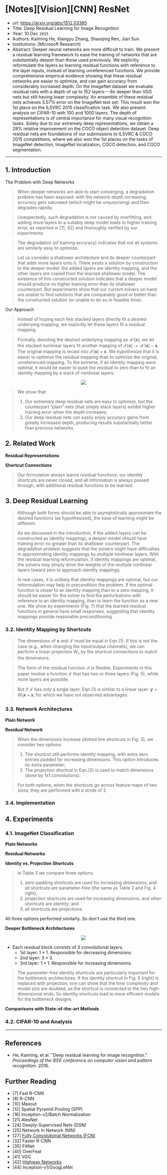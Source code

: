 # [Notes][Vision][CNN] ResNet

* url: https://arxiv.org/abs/1512.03385
* Title: Deep Residual Learning for Image Recognition
* Year: 10 Dec `2015`
* Authors: Kaiming He, Xiangyu Zhang, Shaoqing Ren, Jian Sun
* Institutions: [Microsoft Research]
* Abstract: Deeper neural networks are more difficult to train. We present a residual learning framework to ease the training of networks that are substantially deeper than those used previously. We explicitly reformulate the layers as learning residual functions with reference to the layer inputs, instead of learning unreferenced functions. We provide comprehensive empirical evidence showing that these residual networks are easier to optimize, and can gain accuracy from considerably increased depth. On the ImageNet dataset we evaluate residual nets with a depth of up to 152 layers---8x deeper than VGG nets but still having lower complexity. An ensemble of these residual nets achieves 3.57% error on the ImageNet test set. This result won the 1st place on the ILSVRC 2015 classification task. We also present analysis on CIFAR-10 with 100 and 1000 layers. The depth of representations is of central importance for many visual recognition tasks. Solely due to our extremely deep representations, we obtain a 28% relative improvement on the COCO object detection dataset. Deep residual nets are foundations of our submissions to ILSVRC & COCO 2015 competitions, where we also won the 1st places on the tasks of ImageNet detection, ImageNet localization, COCO detection, and COCO segmentation.

----------------------------------------------------------------------------------------------------

## 1. Introduction

The Problem with Deep Networks

> When deeper networks are able to start converging, a degradation problem has been exposed: with the network depth increasing, accuracy gets saturated (which might be unsurprising) and then degrades rapidly.

> Unexpectedly, such degradation is not caused by overfitting, and adding more layers to a suitably deep model leads to higher training error, as reported in [11, 42] and thoroughly verified by our experiments.

> The degradation (of training accuracy) indicates that not all systems are similarly easy to optimize.

> Let us consider a shallower architecture and its deeper counterpart that adds more layers onto it. There exists a solution by construction to the deeper model: the added layers are identity mapping, and the other layers are copied from the learned shallower model. The existence of this constructed solution indicates that a deeper model should produce no higher training error than its shallower counterpart. But experiments show that our current solvers on hand are unable to find solutions that are comparably good or better than the constructed solution (or unable to do so in feasible time).

Our Approach

> Instead of hoping each few stacked layers directly fit a desired underlying mapping, we explicitly let these layers fit a residual mapping.

> Formally, denoting the desired underlying mapping as $\mathcal{H}(\textbf{x})$, we let the stacked nonlinear layers fit another mapping of $\mathcal{F}(\textbf{x}) := \mathcal{H}(\textbf{x}) - \textbf{x}$. The original mapping is recast into $\mathcal{F}(\textbf{x}) + \textbf{x}$. We hypothesize that it is easier to optimize the residual mapping than to optimize the original, unreferenced mapping. To the extreme, if an identity mapping were optimal, it would be easier to push the residual to zero than to fit an identity mapping by a stack of nonlinear layers.

<p align="center">
    <img src="ResNet_figure_2.png">
</p>

> We show that:
> 1. Our extremely deep residual nets are easy to optimize, but the counterpart “plain” nets (that simply stack layers) exhibit higher training error when the depth increases;
> 2. Our deep residual nets can easily enjoy accuracy gains from greatly increased depth, producing results substantially better than previous networks.

## 2. Related Work

**Residual Representations**

**Shortcut Connections**

> Our formulation always learns residual functions; our identity shortcuts are never closed, and all information is always passed through, with additional residual functions to be learned.

## 3. Deep Residual Learning

> Although both forms should be able to asymptotically approximate the desired functions (as hypothesized), the ease of learning might be different.

> As we discussed in the introduction, if the added layers can be constructed as identity mappings, a deeper model should have training error no greater than its shallower counterpart. The degradation problem suggests that the solvers might have difficulties in approximating identity mappings by multiple nonlinear layers. With the residual learning reformulation, if identity mappings are optimal, the solvers may simply drive the weights of the multiple nonlinear layers toward zero to approach identity mappings.

> In real cases, it is unlikely that identity mappings are optimal, but our reformulation may help to precondition the problem. If the optimal function is closer to an identity mapping than to a zero mapping, it should be easier for the solver to find the perturbations with reference to an identity mapping, than to learn the function as a new one. We show by experiments (Fig. 7) that the learned residual functions in general have small responses, suggesting that identity mappings provide reasonable preconditioning.

### 3.2. Identity Mapping by Shortcuts

> The dimensions of $\textbf{x}$ and $\mathcal{F}$ must be equal in Eqn.(1). If this is not the case (e.g., when changing the input/output channels), we can perform a linear projection $W_{s}$ by the shortcut connections to match the dimensions.

> The form of the residual function $\mathcal{F}$ is flexible. Experiments in this paper involve a function $\mathcal{F}$ that has two or three layers (Fig. 5), while more layers are possible.

> But if $\mathcal{F}$ has only a single layer, Eqn.(1) is similar to a linear layer: $\textbf{y} = W_{1}\textbf{x} + \textbf{x}$, for which we have not observed advantages.

### 3.3. Network Architectures

**Plain Network**

**Residual Network**

> When the dimensions increase (dotted line shortcuts in Fig. 3), we consider two options:
> 1. The shortcut still performs identity mapping, with extra zero entries padded for increasing dimensions. This option introduces no extra parameter;
> 2. The projection shortcut in Eqn.(2) is used to match dimensions (done by 1x1 convolutions).

> For both options, when the shortcuts go across feature maps of two sizes, they are performed with a stride of 2.

### 3.4. Implementation

## 4. Experiments

### 4.1. ImageNet Classification

**Plain Networks**

**Residual Networks**

**Identity vs. Projection Shortcuts**

> In Table 3 we compare three options:
> 1. zero-padding shortcuts are used for increasing dimensions, and all shortcuts are parameter-free (the same as Table 2 and Fig. 4 right);
> 2. projection shortcuts are used for increasing dimensions, and other shortcuts are identity; and
> 3. all shortcuts are projections.

All three options performed similarly.
So don't use the third one.

**Deeper Bottleneck Architectures**

<p align="center">
    <img src="ResNet_figure_5.png">
</p>

* Each residual block consists of 3 convolutional layers.
    * 1st layer: $1 \times 1$. Responsible for decreasing dimensions.
    * 2nd layer: $3 \times 3$.
    * 3rd layer: $1 \times 1$. Responsible for increasing dimensions.

> The parameter-free identity shortcuts are particularly important for the bottleneck architectures. If the identity shortcut in Fig. 5 (right) is replaced with projection, one can show that the time complexity and model size are doubled, as the shortcut is connected to the two high-dimensional ends. So identity shortcuts lead to more efficient models for the bottleneck designs.

**Comparisons with State-of-the-art Methods**

### 4.2. CIFAR-10 and Analysis

----------------------------------------------------------------------------------------------------

## References

* He, Kaiming, et al. "Deep residual learning for image recognition." *Proceedings of the IEEE conference on computer vision and pattern recognition*. 2016.

## Further Reading

* [7] Fast R-CNN
* [8] R-CNN
* [10] Maxout
* [12] Spatial Pyramid Pooling (SPP)
* [16] Inception-v2/Batch Normalization
* [21] AlexNet
* [24] Deeply-Supervised Nets (DSN)
* [25] Network In Network (NIN)
* [27] [Fully Convolutional Networks (FCN)](https://zhuanlan.zhihu.com/p/561031110)
* [32] Faster R-CNN
* [35] FitNet
* [40] OverFeat
* [41] VGG
* [42] [Highway Networks](https://zhuanlan.zhihu.com/p/554615809)
* [44] Inception-v1/GoogLeNet
